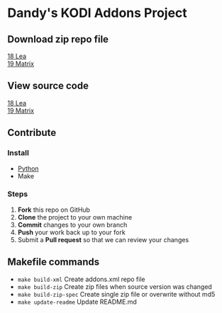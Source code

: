 # Dandy's KODI Addons Project

## Download zip repo file
[18 Lea](https://github.com/dandygithub/kodi/blob/master/addons/zip/repository.dandy.kodi/repository.dandy.kodi-1.4.2.zip?raw=true)  
[19 Matrix](https://github.com/dandygithub/kodi/blob/matrix/addons/zip/repository.dandy.kodi/repository.dandy.kodi-2.0.0.zip?raw=true)

## View source code
[18 Lea](https://github.com/dandygithub/kodi/tree/master)  
[19 Matrix](https://github.com/dandygithub/kodi/tree/matrix)

## Contribute
### Install
- [Python](https://www.python.org/downloads/)
- Make
### Steps
 1. **Fork** this repo on GitHub
 2. **Clone** the project to your own machine
 3. **Commit** changes to your own branch
 4. **Push** your work back up to your fork
 5. Submit a **Pull request** so that we can review your changes

## Makefile commands
- `make build-xml` Create addons.xml repo file
- `make build-zip` Create zip files when source version was changed
- `make build-zip-spec` Create single zip file or overwrite without md5
- `make update-readme` Update README.md